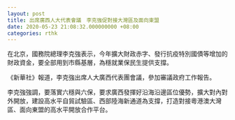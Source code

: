 ```yaml
---
layout: post
title: 出席廣西人大代表會議　李克強促對接大灣區及面向東盟
date: 2020-05-23 21:08:32.000000000 +08:00
categories: rthk
---
```


在北京，國務院總理李克強表示，今年擴大財政赤字、發行抗疫特別國債等增加的財政資金，要全部用到市縣基層，為穩就業保民生提供支撐。

《新華社》報道，李克強出席人大廣西代表團會議，參加審議政府工作報告。

李克強強調，要落實六穩與六保，要求廣西發揮好沿海沿邊區位優勢，擴大對內對外開放，建設高水平自貿試驗區、西部陸海新通道為支撐，打造對接粵港澳大灣區、面向東盟的高水平開放合作平台。
